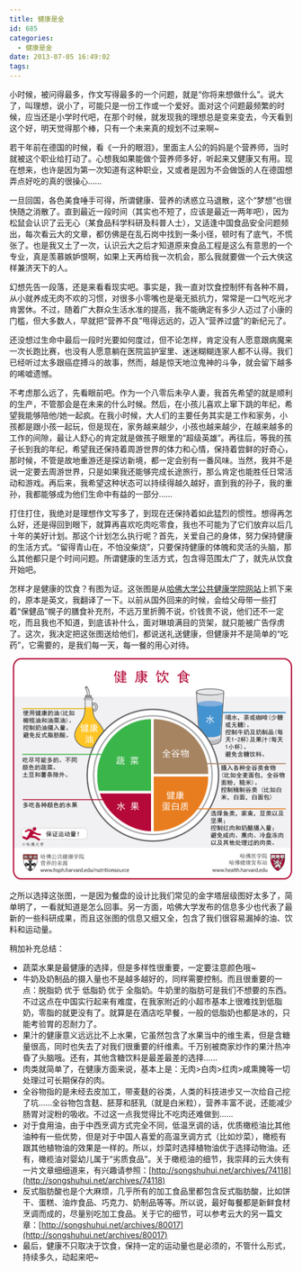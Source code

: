 ```yaml
---
title: 健康是金
id: 685
categories:
  - 健康是金
date: 2013-07-05 16:49:02
tags:
---
```


小时候，被问得最多，作文写得最多的一个问题，就是“你将来想做什么”。说大了，叫理想，说小了，可能只是一份工作或一个爱好。面对这个问题最频繁的时候，应当还是小学时代吧，在那个时候，就发现我的理想总是变来变去，今天看到这个好，明天觉得那个棒，只有一个未来真的规划不过来啊~

若干年前在德国的时候，看《一升的眼泪》，里面主人公的妈妈是个营养师，当时就被这个职业给打动了。心想我如果能做个营养师多好，听起来又健康又有用。现在想来，也许是因为第一次知道有这种职业，又或者是因为不会做饭的人在德国想弄点好吃的真的很操心……

一旦回国，各色美食唾手可得，所谓健康、营养的诱惑立马退散，这个“梦想”也很快随之消散了。直到最近一段时间（其实也不短了，应该是最近一两年吧），因为松鼠会认识了云无心（某食品科学科研及科普人士），又适逢中国食品安全问题频出，每次看云大的文章，都仿佛是在乱石岗中找到一条小径，顿时有了底气，不慌张了。也是我又土了一次，认识云大之后才知道原来食品工程是这么有意思的一个专业，真是羡慕嫉妒恨啊，如果上天再给我一次机会，那么我就要做一个云大俠这样兼济天下的人。

幻想先告一段落，还是来看看现实吧。事实是，我一直对饮食控制怀有各种不屑，从小就养成无肉不欢的习惯，对很多小零嘴也是毫无抵抗力，常常是一口气吃光才肯罢休。不过，随着广大群众生活水准的提高，我不能确定有多少人迈过了小康的门槛，但大多数人，早就把“营养不良”甩得远远的，迈入“营养过盛”的新纪元了。

还没想过生命中最后一段时光要如何度过，但不论怎样，肯定没有人愿意跟病魔来一次长跑比赛，也没有人愿意躺在医院监护室里、迷迷糊糊连家人都不认得。我们已经听过太多跟癌症搏斗的故事，然而，越是惊天地泣鬼神的斗争，就会留下越多的唏嘘遗憾。

不考虑那么远了，先看眼前吧。作为一个八零后未孕人妻，我首先希望的就是顺利的生产，不管那会是在未来的什么时候。然后，在小孩儿喜欢上窜下跳的年纪，希望我能够陪他/她一起疯。在我小时候，大人们的主要任务其实是工作和家务，小孩都是跟小孩一起玩，但是现在，家务越来越少，小孩也越来越少，在越来越多的工作的间隙，最让人舒心的肯定就是做孩子眼里的“超级英雄”。再往后，等我的孩子长到我的年纪，希望我还保持着周游世界的体力和心情，保持着尝鲜的好奇心，那时候，不管是故地重游还是探访新境，都一定会别有一番风味。当然，我并不是说一定要去周游世界，只是如果我还能够完成长途旅行，那么肯定也能胜任日常活动和游戏。再后来，我希望这种状态可以持续得越久越好，直到我的孙子，我的重孙，我都能够成为他们生命中有益的一部分……

打住打住，我绝对是理想作文写多了，到现在还保持着如此猛烈的惯性。想得再怎么好，还是得回到眼下，就算再喜欢吃肉吃零食，我也不可能为了它们放弃以后几十年的美好计划。那这个计划怎么执行呢？首先，关爱自己的身体，努力保持健康的生活方式。“留得青山在，不怕没柴烧”，只要保持健康的体魄和灵活的头脑，那么其他都只是个时间问题。所谓健康的生活方式，包含得范围太广了，就先从饮食开始吧。

怎样才是健康的饮食？有图为证。这张图是从[哈佛大学公共健康学院网站](http://www.hsph.harvard.edu/nutritionsource/pyramid/)上抓下来的，原本是英文，我翻译了一下。以前从国外回来的时候，会给父母带一些打着“保健品”幌子的膳食补充剂，不远万里折腾不说，价钱贵不说，他们还不一定吃，而且我也不知道，到底该补什么，面对琳琅满目的货架，就只能被广告俘虏了。这次，我决定把这张图送给他们，都说送礼送健康，但健康并不是简单的“吃药”，它需要的，是我们每一天，每一餐的用心对待。

![](images/2013/06/HEPApr2013.png)

之所以选择这张图，一是因为餐盘的设计比我们常见的金字塔层级图好太多了，简单明了，一看就知道是怎么回事。另一方面，哈佛大学发布的信息多少也代表了最新的一些科研成果，而且这张图的信息又细又全，包含了我们很容易漏掉的油、饮料和运动量。

稍加补充总结：

*   蔬菜水果是最健康的选择，但是多样性很重要，一定要注意颜色哦~
*   牛奶及奶制品的摄入量也不是越多越好的，同样需要控制。而且很重要的一点：脱脂奶 优于 低脂奶 优于 全脂奶。牛奶里的脂肪可是我们不想要的东西。不过这点在中国实行起来有难度，在我家附近的小超市基本上很难找到低脂奶，零脂的就更没有了。就算是在酒店吃早餐，一般的低脂奶也都是冰的，只能考验胃的忍耐力了。
*   果汁的健康意义远远比不上水果，它虽然包含了水果当中的维生素，但是含糖量很高，同时也失去了对我们很重要的纤维素。千万别被商家炒作的果汁热冲昏了头脑哦。还有，其他含糖饮料是最差最差的选择……
*   肉类就简单了，在健康方面来说，基本上是：无肉&gt;白肉&gt;红肉&gt;咸熏腌等一切处理过可长期保存的肉。
*   全谷物指的是未经去皮加工，带麦麸的谷类，人类的科技进步又一次给自己挖了坑……全谷物包含麸、胚芽和胚乳（就是白米粒），营养丰富不说，还能减少肠胃对淀粉的吸收。不过这一点我觉得比不吃肉还难做到……
*   对于食用油，由于中西烹调方式完全不同，低温烹调的话，优质橄榄油比其他油种有一些优势，但是对于中国人喜爱的高温烹调方式（比如炒菜），橄榄有跟其他植物油的效果是一样的。所以，炒菜时选择植物油优于选择动物油。还有，橄榄油对婴幼儿属于“劣质食品”。关于橄榄油的细节，我崇拜的云大俠有一片文章细细道来，有兴趣请参照：[http://songshuhui.net/archives/74118](http://songshuhui.net/archives/74118)
*   反式脂肪酸也是个大麻烦，几乎所有的加工食品里都包含反式脂肪酸，比如饼干、蛋糕、油炸食品、巧克力、奶制品等等。所以说，最好每餐都是新鲜食材烹调而成的，尽量别吃加工食品。关于它的细节，可以参考云大的另一篇文章：[http://songshuhui.net/archives/80017](http://songshuhui.net/archives/80017)
*   最后，健康不只取决于饮食，保持一定的运动量也是必须的，不管什么形式，持续多久，动起来吧~
